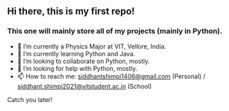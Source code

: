 ## Hi there, this is my first repo!
### This one will mainly store all of my projects (mainly in Python). 

- 🔭 I’m currently a Physics Major at VIT, Vellore, India.
- 🌱 I’m currently learning Python and Java. 
- 👯 I’m looking to collaborate on Python, mostly.
- 🤔 I’m looking for help with Python, mostly.
- 📫 How to reach me: siddhantshimpi1406@gmail.com (Personal) / siddhant.shimpi2021@vitstudent.ac.in (School)

Catch you later!
